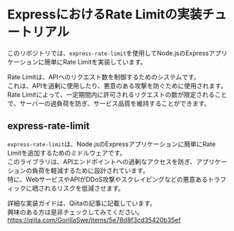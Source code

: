 # ExpressにおけるRate Limitの実装チュートリアル

このリポジトリでは、`express-rate-limit`を使用してNode.jsのExpressアプリケーションに簡単にRate Limitを実装しています。

Rate Limitは、APIへのリクエスト数を制御するためのシステムです。  
これは、APIを過剰に使用したり、悪意のある攻撃を防ぐために使用されます。  
Rate Limitによって、一定期間内に許可されるリクエストの数が限定されることで、サーバーの過負荷を防ぎ、サービス品質を維持することができます。  

## express-rate-limit
`express-rate-limit`は、Node.jsのExpressアプリケーションに簡単にRate Limitを追加するためのミドルウェアです。  
このライブラリは、APIエンドポイントへの過剰なアクセスを防ぎ、アプリケーションの負荷を軽減するために設計されています。  
特に、WebサービスやAPIがDDoS攻撃やスクレイピングなどの悪意あるトラフィックに晒されるリスクを低減させます。  

詳細な実装ガイドは、Qiitaの記事に記載しています。  
興味のある方は是非チェックしてみてください。   
https://qiita.com/GorillaSwe/items/5e78d8f3cd35420b35ef  

